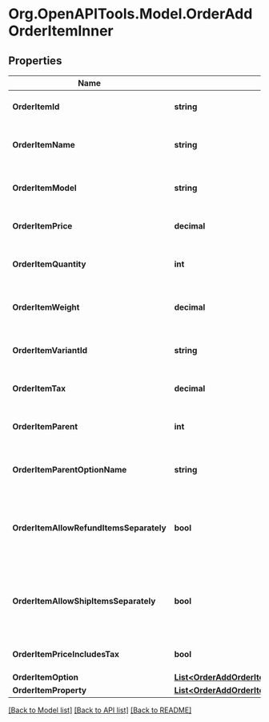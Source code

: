 # Org.OpenAPITools.Model.OrderAddOrderItemInner

## Properties

Name | Type | Description | Notes
------------ | ------------- | ------------- | -------------
**OrderItemId** | **string** | Defines orders specified by order item id | 
**OrderItemName** | **string** | Defines orders specified by order item name | 
**OrderItemModel** | **string** | Defines orders specified by order item model | [optional] 
**OrderItemPrice** | **decimal** | Defines orders specified by order item price | 
**OrderItemQuantity** | **int** | Defines orders specified by order item quantity | 
**OrderItemWeight** | **decimal** | Defines orders specified by order item weight | [optional] 
**OrderItemVariantId** | **string** | Ordered product variant. Where x is order item ID | [optional] 
**OrderItemTax** | **decimal** | Percentage of tax for product order | [optional] [default to 0M]
**OrderItemParent** | **int** | Index of the parent grouped/bundle product | [optional] 
**OrderItemParentOptionName** | **string** | Option name of the parent grouped/bundle product | [optional] 
**OrderItemAllowRefundItemsSeparately** | **bool** | Indicates whether subitems of the grouped/bundle product can be refunded separately | [optional] 
**OrderItemAllowShipItemsSeparately** | **bool** | Indicates whether subitems of the grouped/bundle product can be shipped separately | [optional] 
**OrderItemPriceIncludesTax** | **bool** | Defines if item price includes tax | [optional] [default to false]
**OrderItemOption** | [**List&lt;OrderAddOrderItemInnerOrderItemOptionInner&gt;**](OrderAddOrderItemInnerOrderItemOptionInner.md) |  | [optional] 
**OrderItemProperty** | [**List&lt;OrderAddOrderItemInnerOrderItemPropertyInner&gt;**](OrderAddOrderItemInnerOrderItemPropertyInner.md) |  | [optional] 

[[Back to Model list]](../README.md#documentation-for-models) [[Back to API list]](../README.md#documentation-for-api-endpoints) [[Back to README]](../README.md)

